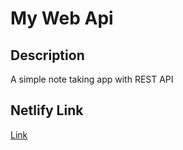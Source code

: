 # My Web Api

## Description

A simple note taking app with REST API

## Netlify Link

[Link](https://nikosetiawanp-w10-my-web-api.netlify.app/)
